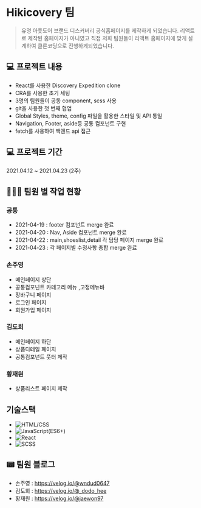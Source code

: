 # Hikicovery 팀

> 유명 아웃도어 브랜드 디스커버리 공식홈페이지를 제작하게 되었습니다.
> 리액트로 제작된 홈페이지가 아니였고 직접 저희 팀원들이 리액트 홈페이지에 맞게
> 설계하여 클론코딩으로 진행하게되었습니다.

## 💻 프로젝트 내용

- React를 사용한 Discovery Expedition clone
- CRA를 사용한 초기 세팅
- 3명의 팀원들이 공동 component, scss 사용
- git을 사용한 첫 번째 협업
- Global Styles, theme, config 파일을 활용한 스타일 및 API 통일
- Navigation, Footer, aside등 공통 컴포넌트 구현
- fetch를 사용하여 백엔드 api 접근

## 💻 프로젝트 기간

2021.04.12 ~ 2021.04.23 (2주)

## 👩🏻‍💻 팀원 별 작업 현황

### 공통

- 2021-04-19 : footer 컴포넌트 merge 완료
- 2021-04-20 : Nav, Aside 컴포넌트 merge 완료
- 2021-04-22 : main,shoeslist,detail 각 담당 페이지 merge 완료
- 2021-04-23 : 각 페이지별 수정사항 총합 merge 완료

### 손주영

- 메인페이지 상단
- 공통컴포넌트 카테고리 메뉴 ,고정메뉴바
- 장바구니 페이지
- 로그인 페이지
- 회원가입 페이지

### 김도희

- 메인페이지 하단
- 상품디테일 페이지
- 공통컴포넌트 풋터 제작

### 황재원

- 상품리스트 페이지 제작

## 기술스택

- ![HTML/CSS](https://img.shields.io/badge/-HTML/CSS-E44D26)
- ![JavaScript(ES6+)](<https://img.shields.io/badge/-JavaScript(ES6%2B)-F0DB4D>)
- ![React](https://img.shields.io/badge/-React-blue)
- ![SCSS](https://img.shields.io/badge/-SCSS-ff69b4)

## 📟 팀원 블로그

- 손주영 : https://velog.io/@wndud0647
- 김도희 : https://velog.io/@_dodo_hee
- 황재원 : https://velog.io/@jaewon97
